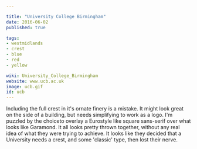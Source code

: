 ```yaml
---

title: "University College Birmingham"
date: 2016-06-02
published: true

tags:
- westmidlands
- crest
- blue
- red
- yellow

wiki: University_College_Birmingham
website: www.ucb.ac.uk
image: ucb.gif
id: ucb
---
```


Including the full crest in it's ornate finery is a mistake. It might look great on the side of a building, but needs simplifying to work as a logo. I'm puzzled by the choiceto overlay a Eurostyle like square sans-serif over what looks like Garamond. It all looks pretty thrown together, without any real idea of what they were trying to achieve. It looks like they decided that a University needs a crest, and some 'classic' type, then lost their nerve.
